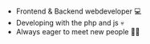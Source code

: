 - Frontend & Backend webdeveloper 💻
- Developing with the php and js 💀 
- Always eager to meet new people 👨‍👦
